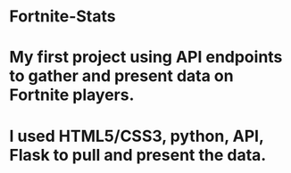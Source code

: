 # Fortnite-Stats

# My first project using API endpoints to gather and present data on Fortnite players.
# I used HTML5/CSS3, python, API, Flask to pull and present the data.
